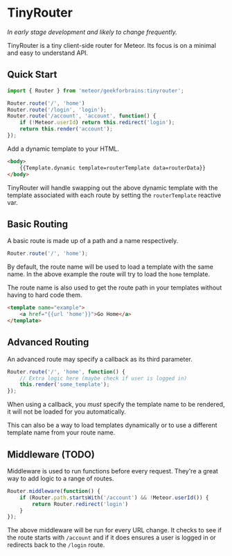 TinyRouter
==========

*In early stage development and likely to change frequently.*

TinyRouter is a tiny client-side router for Meteor. Its focus is on a minimal and
easy to understand API.


Quick Start
-----------

```js
import { Router } from 'meteor/geekforbrains:tinyrouter';

Router.route('/', 'home')
Router.route('/login', 'login');
Router.route('/account', 'account', function() {
    if (!Meteor.userId) return this.redirect('login');
    return this.render('account');
});
```

Add a dynamic template to your HTML.

```html
<body>
    {{Template.dynamic template=routerTemplate data=routerData}}
</body>
```

TinyRouter will handle swapping out the above dynamic template with the template
associated with each route by setting the `routerTemplate` reactive var.


Basic Routing
-------------

A basic route is made up of a path and a name respectively.

```js
Router.route('/', 'home');
```

By default, the route name will be used to load a template with the same name.
In the above example the route will try to load the `home` template.

The route name is also used to get the route path in your templates without
having to hard code them.

```html
<template name="example">
    <a href="{{url 'home'}}">Go Home</a>
</template>
```


Advanced Routing
----------------

An advanced route may specify a callback as its third parameter.

```js
Router.route('/', 'home', function() {
    // Extra logic here (maybe check if user is logged in)
    this.render('some_template');  
});
```

When using a callback, you *must* specify the template name to be rendered, it
will not be loaded for you automatically. 

This can also be a way to load templates dynamically or to use a different 
template name from your route name.


Middleware (TODO)
----------

Middleware is used to run functions before every request. They're a great way
to add logic to a range of routes.

```js
Router.middleware(function() {
    if (Router.path.startsWith('/account') && !Meteor.userId()) {
        return Router.redirect('login')
    }
});
```

The above middleware will be run for every URL change. It checks to see if the
route starts with `/account` and if it does ensures a user is logged in or 
redirects back to the `/login` route.